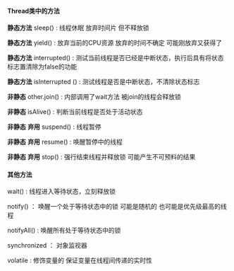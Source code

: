 

#### Thread类中的方法

**静态方法** sleep() : 线程休眠 放弃时间片 但不释放锁 

**静态方法** yield() : 放弃当前的CPU资源 放弃的时间不确定 可能刚放弃又获得了

**静态方法** interrupted() : 测试当前线程是否已经是中断状态，执行后具有将状态标志置清除为false的功能

**静态方法** isInterrupted () : 测试线程是否是中断状态，不清除状态标志

**非静态** other.join() : 内部调用了wait方法 被join的线程会释放锁 

**非静态** isAlive() : 判断当前线程是否处于活动状态

**非静态** **弃用** suspend() : 线程暂停

**非静态** **弃用** resume() : 唤醒暂停中的线程

**非静态** **弃用** stop() : 强行结束线程并释放锁 可能产生不可预料的结果



#### 其他方法

wait() : 线程进入等待状态，立刻释放锁

notify() ： 唤醒一个处于等待状态中的锁  可能是随机的 也可能是优先级最高的线程 

notifyAll() : 唤醒所有处于等待状态中的锁





synchronized ： 对象监视器

volatile : 修饰变量的 保证变量在线程间传递的实时性